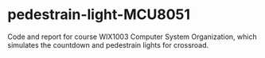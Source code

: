 # pedestrain-light-MCU8051
Code and report for course WIX1003 Computer System Organization, which simulates the countdown and pedestrain lights for crossroad.
